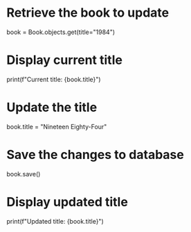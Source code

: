 # Retrieve the book to update
book = Book.objects.get(title="1984")

# Display current title
print(f"Current title: {book.title}")

# Update the title
book.title = "Nineteen Eighty-Four"

# Save the changes to database
book.save()

# Display updated title
print(f"Updated title: {book.title}")